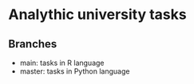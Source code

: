 # Analythic university tasks

## Branches
* main: tasks in R language
* master: tasks in Python language
